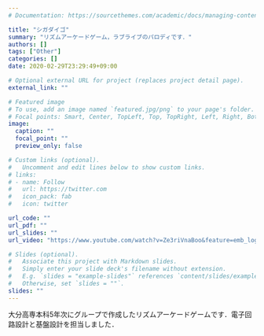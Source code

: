 ```yaml
---
# Documentation: https://sourcethemes.com/academic/docs/managing-content/

title: "シガダイゴ"
summary: "リズムアーケードゲーム，ラブライブのパロディです．"
authors: []
tags: ["Other"]
categories: []
date: 2020-02-29T23:29:49+09:00

# Optional external URL for project (replaces project detail page).
external_link: ""

# Featured image
# To use, add an image named `featured.jpg/png` to your page's folder.
# Focal points: Smart, Center, TopLeft, Top, TopRight, Left, Right, BottomLeft, Bottom, BottomRight.
image:
  caption: ""
  focal_point: ""
  preview_only: false

# Custom links (optional).
#   Uncomment and edit lines below to show custom links.
# links:
# - name: Follow
#   url: https://twitter.com
#   icon_pack: fab
#   icon: twitter

url_code: ""
url_pdf: ""
url_slides: ""
url_video: "https://www.youtube.com/watch?v=Ze3riVnaBoo&feature=emb_logo"

# Slides (optional).
#   Associate this project with Markdown slides.
#   Simply enter your slide deck's filename without extension.
#   E.g. `slides = "example-slides"` references `content/slides/example-slides.md`.
#   Otherwise, set `slides = ""`.
slides: ""
---
```


大分高専本科5年次にグループで作成したリズムアーケードゲームです．電子回路設計と基盤設計を担当しました．
